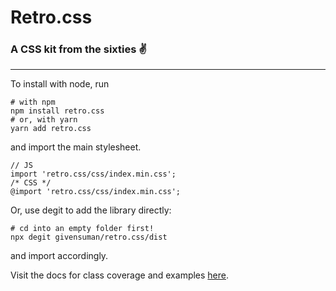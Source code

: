 # Retro.css
### A CSS kit from the sixties ✌

---

To install with node, run 
```
# with npm
npm install retro.css
# or, with yarn 
yarn add retro.css 
```
and import the main stylesheet.
```
// JS
import 'retro.css/css/index.min.css';
/* CSS */
@import 'retro.css/css/index.min.css';
``` 

Or, use degit to add the library directly:
```
# cd into an empty folder first!
npx degit givensuman/retro.css/dist
```
and import accordingly.

Visit the docs for class coverage and examples [here](https://retrocss.netlify.app "Retro.css docs").